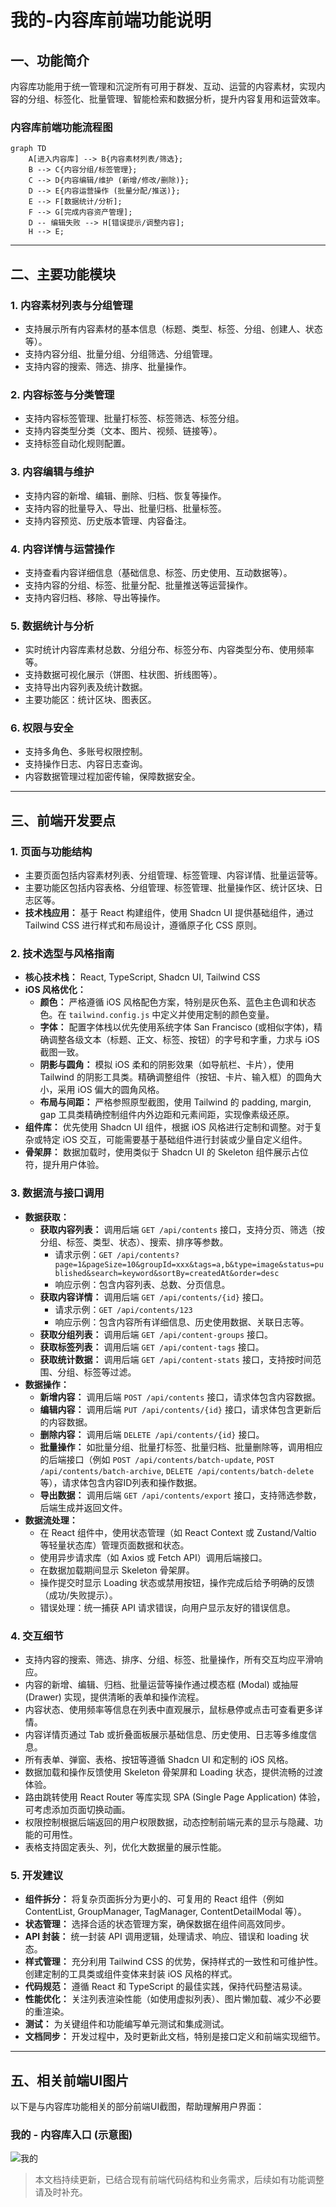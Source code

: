 # 我的-内容库前端功能说明

## 一、功能简介
内容库功能用于统一管理和沉淀所有可用于群发、互动、运营的内容素材，实现内容的分组、标签化、批量管理、智能检索和数据分析，提升内容复用和运营效率。

### 内容库前端功能流程图

```mermaid
graph TD
    A[进入内容库] --> B{内容素材列表/筛选};
    B --> C{内容分组/标签管理};
    C --> D{内容编辑/维护 (新增/修改/删除)};
    D --> E{内容运营操作 (批量分配/推送)};
    E --> F[数据统计/分析];
    F --> G[完成内容资产管理];
    D -- 编辑失败 --> H[错误提示/调整内容];
    H --> E;
```

---

## 二、主要功能模块

### 1. 内容素材列表与分组管理
- 支持展示所有内容素材的基本信息（标题、类型、标签、分组、创建人、状态等）。
- 支持内容分组、批量分组、分组筛选、分组管理。
- 支持内容的搜索、筛选、排序、批量操作。

### 2. 内容标签与分类管理
- 支持内容标签管理、批量打标签、标签筛选、标签分组。
- 支持内容类型分类（文本、图片、视频、链接等）。
- 支持标签自动化规则配置。

### 3. 内容编辑与维护
- 支持内容的新增、编辑、删除、归档、恢复等操作。
- 支持内容的批量导入、导出、批量归档、批量标签。
- 支持内容预览、历史版本管理、内容备注。

### 4. 内容详情与运营操作
- 支持查看内容详细信息（基础信息、标签、历史使用、互动数据等）。
- 支持内容的分组、标签、批量分配、批量推送等运营操作。
- 支持内容归档、移除、导出等操作。

### 5. 数据统计与分析
- 实时统计内容库素材总数、分组分布、标签分布、内容类型分布、使用频率等。
- 支持数据可视化展示（饼图、柱状图、折线图等）。
- 支持导出内容列表及统计数据。
- 主要功能区：统计区块、图表区。

### 6. 权限与安全
- 支持多角色、多账号权限控制。
- 支持操作日志、内容日志查询。
- 内容数据管理过程加密传输，保障数据安全。

---

## 三、前端开发要点

### 1. 页面与功能结构
- 主要页面包括内容素材列表、分组管理、标签管理、内容详情、批量运营等。
- 主要功能区包括内容表格、分组管理、标签管理、批量操作区、统计区块、日志区等。
- **技术栈应用：** 基于 React 构建组件，使用 Shadcn UI 提供基础组件，通过 Tailwind CSS 进行样式和布局设计，遵循原子化 CSS 原则。

### 2. 技术选型与风格指南
- **核心技术栈：** React, TypeScript, Shadcn UI, Tailwind CSS
- **iOS 风格优化：**
    -   **颜色：** 严格遵循 iOS 风格配色方案，特别是灰色系、蓝色主色调和状态色。在 `tailwind.config.js` 中定义并使用定制的颜色变量。
    -   **字体：** 配置字体栈以优先使用系统字体 San Francisco (或相似字体)，精确调整各级文本（标题、正文、标签、按钮）的字号和字重，力求与 iOS 截图一致。
    -   **阴影与圆角：** 模拟 iOS 柔和的阴影效果（如导航栏、卡片），使用 Tailwind 的阴影工具类。精确调整组件（按钮、卡片、输入框）的圆角大小，采用 iOS 偏大的圆角风格。
    -   **布局与间距：** 严格参照原型截图，使用 Tailwind 的 padding, margin, gap 工具类精确控制组件内外边距和元素间距，实现像素级还原。
- **组件库：** 优先使用 Shadcn UI 组件，根据 iOS 风格进行定制和调整。对于复杂或特定 iOS 交互，可能需要基于基础组件进行封装或少量自定义组件。
- **骨架屏：** 数据加载时，使用类似于 Shadcn UI 的 Skeleton 组件展示占位符，提升用户体验。

### 3. 数据流与接口调用
- **数据获取：**
    -   **获取内容列表：** 调用后端 `GET /api/contents` 接口，支持分页、筛选（按分组、标签、类型、状态）、搜索、排序等参数。
        -   请求示例：`GET /api/contents?page=1&pageSize=10&groupId=xxx&tags=a,b&type=image&status=published&search=keyword&sortBy=createdAt&order=desc`
        -   响应示例：包含内容列表、总数、分页信息。
    -   **获取内容详情：** 调用后端 `GET /api/contents/{id}` 接口。
        -   请求示例：`GET /api/contents/123`
        -   响应示例：包含内容所有详细信息、历史使用数据、关联日志等。
    -   **获取分组列表：** 调用后端 `GET /api/content-groups` 接口。
    -   **获取标签列表：** 调用后端 `GET /api/content-tags` 接口。
    -   **获取统计数据：** 调用后端 `GET /api/content-stats` 接口，支持按时间范围、分组、标签等过滤。
- **数据操作：**
    -   **新增内容：** 调用后端 `POST /api/contents` 接口，请求体包含内容数据。
    -   **编辑内容：** 调用后端 `PUT /api/contents/{id}` 接口，请求体包含更新后的内容数据。
    -   **删除内容：** 调用后端 `DELETE /api/contents/{id}` 接口。
    -   **批量操作：** 如批量分组、批量打标签、批量归档、批量删除等，调用相应的后端接口（例如 `POST /api/contents/batch-update`, `POST /api/contents/batch-archive`, `DELETE /api/contents/batch-delete` 等），请求体包含内容ID列表和操作数据。
    -   **导出数据：** 调用后端 `GET /api/contents/export` 接口，支持筛选参数，后端生成并返回文件。
- **数据流处理：**
    -   在 React 组件中，使用状态管理（如 React Context 或 Zustand/Valtio 等轻量状态库）管理页面数据和状态。
    -   使用异步请求库（如 Axios 或 Fetch API）调用后端接口。
    -   在数据加载期间显示 Skeleton 骨架屏。
    -   操作提交时显示 Loading 状态或禁用按钮，操作完成后给予明确的反馈（成功/失败提示）。
    -   错误处理：统一捕获 API 请求错误，向用户显示友好的错误信息。

### 4. 交互细节
- 支持内容的搜索、筛选、排序、分组、标签、批量操作，所有交互均应平滑响应。
- 内容的新增、编辑、归档、批量运营等操作通过模态框 (Modal) 或抽屉 (Drawer) 实现，提供清晰的表单和操作流程。
- 内容状态、使用频率等信息在列表中直观展示，鼠标悬停或点击可查看更多详情。
- 内容详情页通过 Tab 或折叠面板展示基础信息、历史使用、日志等多维度信息。
- 所有表单、弹窗、表格、按钮等遵循 Shadcn UI 和定制的 iOS 风格。
- 数据加载和操作反馈使用 Skeleton 骨架屏和 Loading 状态，提供流畅的过渡体验。
- 路由跳转使用 React Router 等库实现 SPA (Single Page Application) 体验，可考虑添加页面切换动画。
- 权限控制根据后端返回的用户权限数据，动态控制前端元素的显示与隐藏、功能的可用性。
- 表格支持固定表头、列，优化大数据量的展示性能。

### 5. 开发建议
- **组件拆分：** 将复杂页面拆分为更小的、可复用的 React 组件（例如 ContentList, GroupManager, TagManager, ContentDetailModal 等）。
- **状态管理：** 选择合适的状态管理方案，确保数据在组件间高效同步。
- **API 封装：** 统一封装 API 调用逻辑，处理请求、响应、错误和 loading 状态。
- **样式管理：** 充分利用 Tailwind CSS 的优势，保持样式的一致性和可维护性。创建定制的工具类或组件变体来封装 iOS 风格的样式。
- **代码规范：** 遵循 React 和 TypeScript 的最佳实践，保持代码整洁易读。
- **性能优化：** 关注列表渲染性能（如使用虚拟列表）、图片懒加载、减少不必要的重渲染。
- **测试：** 为关键组件和功能编写单元测试和集成测试。
- **文档同步：** 开发过程中，及时更新此文档，特别是接口定义和前端实现细节。

---

## 五、相关前端UI图片

以下是与内容库功能相关的部分前端UI截图，帮助理解用户界面：

### 我的 - 内容库入口 (示意图)

![我的](../4、前端/UI/我的.png)

> 本文档持续更新，已结合现有前端代码结构和业务需求，后续如有功能调整请及时补充。 